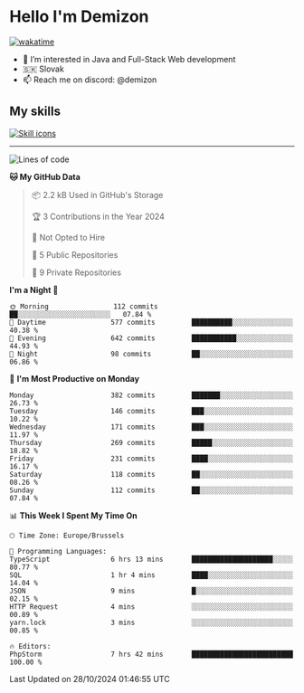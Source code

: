 # Hello I'm Demizon
[![wakatime](https://wakatime.com/badge/user/6ad1949f-d6d7-44f9-9eee-c35e54cc499b.svg)](https://wakatime.com/@6ad1949f-d6d7-44f9-9eee-c35e54cc499b)
- 👀 I’m interested in Java and Full-Stack Web development
- 🇸🇰 Slovak
- 📫 Reach me on discord: @demizon

## My skills
[![Skill icons](https://skillicons.dev/icons?i=java,js,ts,html,css,react,nextjs,tailwind,supabase,py,git,docker,linux,mysql,postgres,mongo&theme=dark)](https://github.com/Demizon3433)

---

<!--START_SECTION:waka-->
![Lines of code](https://img.shields.io/badge/From%20Hello%20World%20I%27ve%20Written-402.9%20thousand%20lines%20of%20code-blue)

**🐱 My GitHub Data** 

> 📦 2.2 kB Used in GitHub's Storage 
 > 
> 🏆 3 Contributions in the Year 2024
 > 
> 🚫 Not Opted to Hire
 > 
> 📜 5 Public Repositories 
 > 
> 🔑 9 Private Repositories 
 > 
**I'm a Night 🦉** 

```text
🌞 Morning                112 commits         ██░░░░░░░░░░░░░░░░░░░░░░░   07.84 % 
🌆 Daytime                577 commits         ██████████░░░░░░░░░░░░░░░   40.38 % 
🌃 Evening                642 commits         ███████████░░░░░░░░░░░░░░   44.93 % 
🌙 Night                  98 commits          ██░░░░░░░░░░░░░░░░░░░░░░░   06.86 % 
```
📅 **I'm Most Productive on Monday** 

```text
Monday                   382 commits         ███████░░░░░░░░░░░░░░░░░░   26.73 % 
Tuesday                  146 commits         ███░░░░░░░░░░░░░░░░░░░░░░   10.22 % 
Wednesday                171 commits         ███░░░░░░░░░░░░░░░░░░░░░░   11.97 % 
Thursday                 269 commits         █████░░░░░░░░░░░░░░░░░░░░   18.82 % 
Friday                   231 commits         ████░░░░░░░░░░░░░░░░░░░░░   16.17 % 
Saturday                 118 commits         ██░░░░░░░░░░░░░░░░░░░░░░░   08.26 % 
Sunday                   112 commits         ██░░░░░░░░░░░░░░░░░░░░░░░   07.84 % 
```


📊 **This Week I Spent My Time On** 

```text
🕑︎ Time Zone: Europe/Brussels

💬 Programming Languages: 
TypeScript               6 hrs 13 mins       ████████████████████░░░░░   80.77 % 
SQL                      1 hr 4 mins         ████░░░░░░░░░░░░░░░░░░░░░   14.04 % 
JSON                     9 mins              █░░░░░░░░░░░░░░░░░░░░░░░░   02.15 % 
HTTP Request             4 mins              ░░░░░░░░░░░░░░░░░░░░░░░░░   00.89 % 
yarn.lock                3 mins              ░░░░░░░░░░░░░░░░░░░░░░░░░   00.85 % 

🔥 Editors: 
PhpStorm                 7 hrs 42 mins       █████████████████████████   100.00 % 
```


 Last Updated on 28/10/2024 01:46:55 UTC
<!--END_SECTION:waka-->
